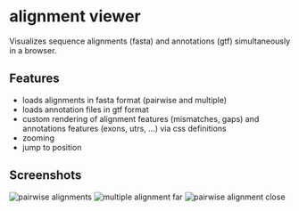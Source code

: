 # alignment viewer
Visualizes sequence alignments (fasta) and annotations (gtf) simultaneously in a browser.

## Features
* loads alignments in fasta format (pairwise and multiple)
* loads annotation files in gtf format
* custom rendering of alignment features (mismatches, gaps) and annotations features (exons, utrs, ...) via css definitions
* zooming
* jump to position

## Screenshots

![pairwise alignments](https://github.com/flappix/alignment-viewer/blob/master/screenshot/screenshot1.jpg)
![multiple alignment far](https://github.com/flappix/alignment-viewer/blob/master/screenshot/screenshot2.jpg)
![pairwise alignment close](https://github.com/flappix/alignment-viewer/blob/master/screenshot/screenshot3.jpg)
